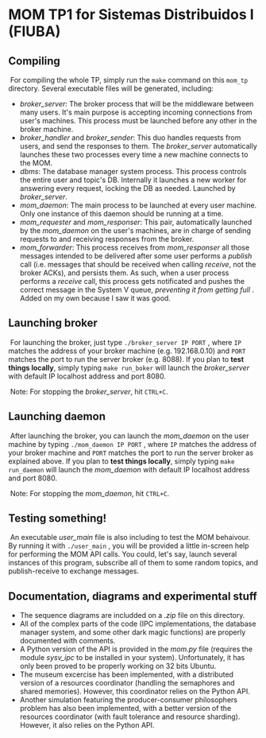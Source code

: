 # MOM TP1 for Sistemas Distribuidos I (FIUBA)

## Compiling

​	For compiling the whole TP, simply run the `make` command on this `mom_tp` directory. Several executable files will be generated, including:

- _broker_server_: The broker process that will be the middleware between many users. It's main purpose is accepting incoming connections from user's machines. This process must be launched before any other in the broker machine.
- _broker_handler_ and _broker_sender_: This duo handles requests from users, and send the responses to them. The _broker_server_ automatically launches these two processes every time a new machine connects to the MOM.
- _dbms_: The database manager system process. This process controls the entire user and topic's DB. Internally it launches a new worker for answering every request, locking the DB as needed. Launched by _broker_server_.
- _mom_daemon_: The main process to be launched at every user machine. Only one instance of this daemon should be running at a time. 
- _mom_requester_ and _mom_responser_: This pair, automatically launched by the _mom_daemon_ on the user's machines, are in charge of sending requests to and receiving responses from the broker. 
- _mom_forwarder_: This process receives from _mom_responser_ all those messages intended to be delivered after some user performs a _publish_ call (i.e. messages that should be received when calling _receive_, not the broker ACKs), and persists them. As such, when a user process performs a _receive_ call, this process gets notificated and pushes the correct message in the System V queue, _preventing it from getting full_ . Added on my own because I saw it was good.

## Launching broker

​	For launching the broker, just type `./broker_server IP PORT` , where `IP` matches the address of your broker machine (e.g. 192.168.0.10) and `PORT` matches the port to run the server broker (e.g. 8088). If you plan to **test things locally**, simply typing `make run_boker` will launch the _broker_server_ with default IP localhost address and port 8080.

​	Note: For stopping the _broker_server_, hit `CTRL+C`.

## Launching daemon

​	After launching the broker, you can launch the _mom_daemon_ on the user machine by typing `./mom_daemon IP PORT` , where `IP` matches the address of your broker machine and `PORT` matches the port to run the server broker as explained above. If you plan to **test things locally**, simply typing `make run_daemon` will launch the *mom_daemon* with default IP localhost address and port 8080.

​	Note: For stopping the _mom_daemon_, hit `CTRL+C`.

## Testing something!

​	An executable _user_main_ file is also including to test the MOM behaivour. By running it with `./user_main` , you will be provided a little in-screen help for performing the MOM API calls. You could, let's say, launch several instances of this program, subscribe all of them to some random topics, and publish-receive to exchange messages.



## Documentation, diagrams and experimental stuff	

- The sequence diagrams are includded on a _.zip_ file on this directory.
- All of the complex parts of the code (IPC implementations, the database manager system, and some other dark magic functions) are properly documented with comments.
- A Python version of the API is provided in the _mom.py_ file (requires the module _sysv_ipc_ to be installed in your system). Unfortunately, it has only been proved to be properly working on 32 bits Ubuntu.
- The museum excercise has been implemented, with a distributed version of a resources coordinator (handling the semaphores and shared memories). However, this coordinator relies on the Python API.
- Another simulation featuring the producer-consumer philosophers problem has also been implemented, with a better version of the resources coordinator (with fault tolerance and resource sharding). However, it also relies on the Python API.